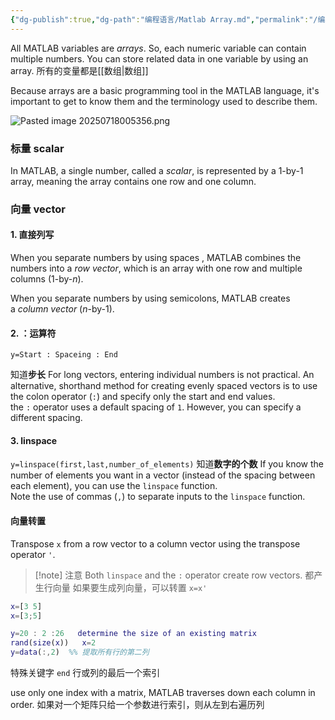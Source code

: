 ```yaml
---
{"dg-publish":true,"dg-path":"编程语言/Matlab Array.md","permalink":"/编程语言/Matlab Array/","dgPassFrontmatter":true,"noteIcon":"","created":"2024-07-29T20:51:16.666+08:00","updated":"2025-07-18T00:54:15.463+08:00"}
---
```



All MATLAB variables are _arrays_. So, each numeric variable can contain multiple numbers. You can store related data in one variable by using an array.      所有的变量都是[[数组\|数组]]

Because arrays are a basic programming tool in the MATLAB language, it's important to get to know them and the terminology used to describe them.

![Pasted image 20250718005356.png](/img/user/Functional%20files/Photo%20Resources/Pasted%20image%2020250718005356.png)
### 标量  scalar 
In MATLAB, a single number, called a _scalar_, is represented by a 1-by-1 array, meaning the array contains one row and one column.

### 向量 vector
#### 1. 直接列写
When you separate numbers by using spaces , MATLAB combines the numbers into a _row vector_, which is an array with one row and multiple columns (1-by-_n_). 

When you separate numbers by using semicolons, MATLAB creates a _column vector_ (_n_-by-1).

#### 2. ：运算符
`y=Start : Spaceing : End`

知道**步长**
For long vectors, entering individual numbers is not practical. An alternative, shorthand method for creating evenly spaced vectors is to use the colon operator (`:`) and specify only the start and end values.
the `:` operator uses a default spacing of `1`. However, you can specify a different spacing.
#### 3. linspace
`y=linspace(first,last,number_of_elements)`
知道**数字的个数**
If you know the number of elements you want in a vector (instead of the spacing between each element), you can use the  `linspace`     function.  
Note the use of commas (`,`) to separate inputs to the `linspace` function.

#### 向量转置
Transpose `x` from a row vector to a column vector using the transpose operator `'`.   

>[!note] 注意
>Both `linspace` and the `:` operator create row vectors. 都产生行向量
>如果要生成列向量，可以转置  `x=x'`
>


```MATLAB
x=[3 5]  
x=[3;5]

y=20 : 2 :26   determine the size of an existing matrix
rand(size(x))   x=2
y=data(:,2)  %% 提取所有行的第二列


```

特殊关键字 `end`   行或列的最后一个索引

use only one index with a matrix, MATLAB traverses down each column in order.  如果对一个矩阵只给一个参数进行索引，则从左到右遍历列

